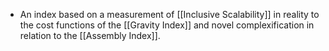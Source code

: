 - An index based on a measurement of [[Inclusive Scalability]] in reality to the cost functions of the [[Gravity Index]] and novel complexification in relation to the [[Assembly Index]].